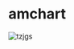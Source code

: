 # amchart

![tzjgs](https://user-images.githubusercontent.com/5102591/33066427-4d0bd03a-cebc-11e7-8dd2-f3535975e66c.png)
